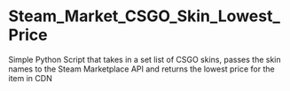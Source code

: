 # Steam_Market_CSGO_Skin_Lowest_Price
Simple Python Script that takes in a set list of CSGO skins, passes the skin names to the Steam Marketplace API and returns the lowest price for the item in CDN
